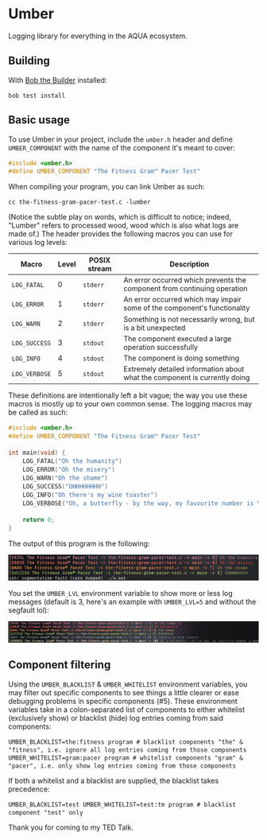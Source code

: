 # Umber

Logging library for everything in the AQUA ecosystem.

## Building

With [Bob the Builder](https://github.com/inobulles/bob) installed:

```console
bob test install
```

## Basic usage

To use Umber in your project, include the `umber.h` header and define `UMBER_COMPONENT` with the name of the component it's meant to cover:

```c
#include <umber.h>
#define UMBER_COMPONENT "The Fitness Gram™ Pacer Test"
```

When compiling your program, you can link Umber as such:

```console
cc the-fitness-gram-pacer-test.c -lumber
```

(Notice the subtle play on words, which is difficult to notice; indeed, "Lumber" refers to processed wood, wood which is also what logs are made of.)
The header provides the following macros you can use for various log levels:

|Macro        |Level|POSIX stream|Description|
|-------------|-----|------------|-----------|
|`LOG_FATAL`  |0    |`stderr`    |An error occurred which prevents the component from continuing operation|
|`LOG_ERROR`  |1    |`stderr`    |An error occurred which may impair some of the component's functionality|
|`LOG_WARN`   |2    |`stderr`    |Something is not necessarily wrong, but is a bit unexpected|
|`LOG_SUCCESS`|3    |`stdout`    |The component executed a large operation successfully|
|`LOG_INFO`   |4    |`stdout`    |The component is doing something|
|`LOG_VERBOSE`|5    |`stdout`    |Extremely detailed information about what the component is currently doing|

These definitions are intentionally left a bit vague; the way you use these macros is mostly up to your own common sense.
The logging macros may be called as such:

```c
#include <umber.h>
#define UMBER_COMPONENT "The Fitness Gram™ Pacer Test"

int main(void) {
	LOG_FATAL("Oh the humanity")
	LOG_ERROR("Oh the misery")
	LOG_WARN("Oh the shame")
	LOG_SUCCESS("OHHHHHHHH")
	LOG_INFO("Oh there's my wine toaster")
	LOG_VERBOSE("Oh, a butterfly - by the way, my favourite number is %d", *(volatile int*) 0)

	return 0;
}
```

The output of this program is the following:

![The Fitness Gram™ Pacer Test](pics/out.png)

You set the `UMBER_LVL` environment variable to show more or less log messages (default is 3, here's an example with `UMBER_LVL=5` and without the segfault lol):

![The Fitness Gram™ Pacer Test](pics/lvl-out.png)

## Component filtering

Using the `UMBER_BLACKLIST` & `UMBER_WHITELIST` environment variables, you may filter out specific components to see things a little clearer or ease debugging problems in specific components (#5).
These environment variables take in a colon-separated list of components to either whitelist (exclusively show) or blacklist (hide) log entries coming from said components:

```console
UMBER_BLACKLIST=the:fitness program # blacklist components "the" & "fitness", i.e. ignore all log entries coming from those components
UMBER_WHITELIST=gram:pacer program # whitelist components "gram" & "pacer", i.e. only show log entries coming from those components
```

If both a whitelist and a blacklist are supplied, the blacklist takes precedence:

```components
UMBER_BLACKLIST=test UMBER_WHITELIST=test:tm program # blacklist component "test" only
```

Thank you for coming to my TED Talk.
